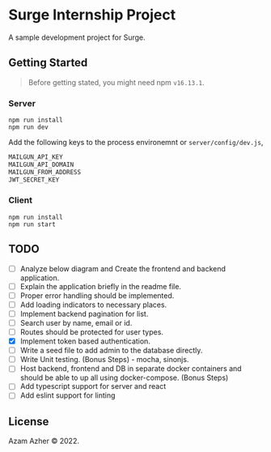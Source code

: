 # Surge Internship Project

A sample development project for Surge.

## Getting Started

> Before getting stated, you might need npm `v16.13.1`. 

### Server

```
npm run install
npm run dev
```

Add the following keys to the process environemnt or `server/config/dev.js`,

```sh
MAILGUN_API_KEY
MAILGUN_API_DOMAIN
MAILGUN_FROM_ADDRESS
JWT_SECRET_KEY
```

### Client

```
npm run install
npm run start
```

## TODO

- [ ] Analyze below diagram and Create the frontend and backend application.
- [ ] Explain the application briefly in the readme file.
- [ ] Proper error handling should be implemented.
- [ ] Add loading indicators to necessary places.
- [ ] Implement backend pagination for list.
- [ ] Search user by name, email or id.
- [ ] Routes should be protected for user types.
- [x] Implement token based authentication.
- [ ] Write a seed file to add admin to the database directly.
- [ ] Write Unit testing. (Bonus Steps) - mocha, sinonjs.
- [ ] Host backend, frontend and DB in separate docker containers and should be able to up all using docker-compose. (Bonus Steps)
- [ ] Add typescript support for server and react
- [ ] Add eslint support for linting

## License

Azam Azher © 2022.
